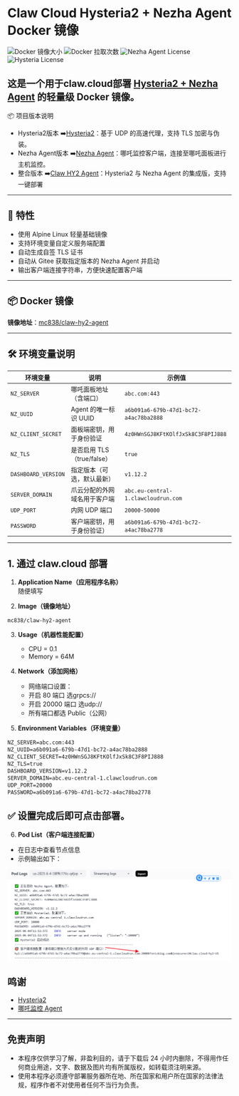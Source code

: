 
# Claw Cloud Hysteria2 + Nezha Agent Docker 镜像


![Docker 镜像大小](https://img.shields.io/docker/image-size/mc838/claw-hy2-agent/latest)
![Docker 拉取次数](https://img.shields.io/docker/pulls/mc838/claw-hy2-agent)
![Nezha Agent License](https://img.shields.io/github/license/nezhahq/agent)
![Hysteria License](https://img.shields.io/github/license/HyNetwork/hysteria)

这是一个用于claw.cloud部署 [Hysteria2 + Nezha Agent](https://github.com/vipmc838/claw-hy2-agent) 的轻量级 Docker 镜像。
---

📦 项目版本说明
- Hysteria2版本 ➡️[Hysteria2](https://github.com/vipmc838/claw-hy2)：基于 UDP 的高速代理，支持 TLS 加密与伪装。
- Nezha Agent版本 ➡️[Nezha Agent](https://github.com/vipmc838/claw-agen)：哪吒监控客户端，连接至哪吒面板进行主机监控。
- 整合版本 ➡️[Claw HY2 Agent](https://github.com/vipmc838/claw-hy2-agent)：Hysteria2 与 Nezha Agent 的集成版，支持一键部署

---

## 🚀 特性

- 使用 Alpine Linux 轻量基础镜像
- 支持环境变量自定义服务端配置
- 自动生成自签 TLS 证书
- 自动从 Gitee 获取指定版本的 Nezha Agent 并启动
- 输出客户端连接字符串，方便快速配置客户端

---

## 📦 Docker 镜像

**镜像地址**：[mc838/claw-hy2-agent](https://hub.docker.com/r/mc838/claw-hy2-agent)

---

## 🛠️ 环境变量说明

| 环境变量            | 说明                         | 示例值                                         |
|---------------------|------------------------------|------------------------------------------------|
| `NZ_SERVER`         | 哪吒面板地址（含端口）       | `abc.com:443`                                  |
| `NZ_UUID`           | Agent 的唯一标识 UUID        | `a6b091a6-679b-47d1-bc72-a4ac78ba2888`       |
| `NZ_CLIENT_SECRET`  | 面板端密钥，用于身份验证     | `4z0HWnSGJ8KFtKOlfJxSk8C3F8PIJ888`            |
| `NZ_TLS`            | 是否启用 TLS（true/false）   | `true`                                         |
| `DASHBOARD_VERSION` | 指定版本（可选，默认最新）   | `v1.12.2`                                      |
| `SERVER_DOMAIN` | 爪云分配的外网域名用于客户端     | `abc.eu-central-1.clawcloudrun.com`    |
| `UDP_PORT`      | 内网 UDP 端口  | `20000-50000`                                 |
| `PASSWORD`      | 客户端密钥，用于身份验证） | `a6b091a6-679b-47d1-bc72-a4ac78ba2778` |

---

## 1. 通过 claw.cloud 部署

1. **Application Name（应用程序名称）**  
   随便填写

2. **Image（镜像地址）**  
```env
mc838/claw-hy2-agent
```
3. **Usage（机器性能配置）**  
   - CPU = 0.1  
   - Memory = 64M

4. **Network（添加网络）**  
   - 网络端口设置：
   - 开启 80 端口 选grpcs://
   - 开启 20000 端口 选udp://
   - 所有端口都选 Public（公网）

5. **Environment Variables（环境变量）**
```env
NZ_SERVER=abc.com:443
NZ_UUID=a6b091a6-679b-47d1-bc72-a4ac78ba2888
NZ_CLIENT_SECRET=4z0HWnSGJ8KFtKOlfJxSk8C3F8PIJ888
NZ_TLS=true
DASHBOARD_VERSION=v1.12.2
SERVER_DOMAIN=abc.eu-central-1.clawcloudrun.com
UDP_PORT=20000
PASSWORD=a6b091a6-679b-47d1-bc72-a4ac78ba2778
```
✅ 设置完成后即可点击部署。
---
6. **Pod List（客户端连接配置）**  

- 在日志中查看节点信息  
- 示例输出如下：

![示例输出](./ui.png)

## 鸣谢

- [Hysteria2](https://github.com/HyNetwork/hysteria)
- [哪吒监控 Agent](https://github.com/naibahq/agent)

---

## 免责声明

- 本程序仅供学习了解，非盈利目的，请于下载后 24 小时内删除，不得用作任何商业用途，文字、数据及图片均有所属版权，如转载须注明来源。  
- 使用本程序必须遵守部署服务器所在地、所在国家和用户所在国家的法律法规，程序作者不对使用者任何不当行为负责。


